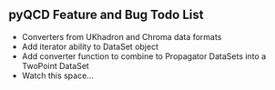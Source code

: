 pyQCD Feature and Bug Todo List
-------------------------------

- Converters from UKhadron and Chroma data formats
- Add iterator ability to DataSet object
- Add converter function to combine to Propagator DataSets into a TwoPoint DataSet
- Watch this space...